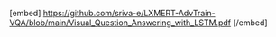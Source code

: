 [embed] https://github.com/sriva-e/LXMERT-AdvTrain-VQA/blob/main/Visual_Question_Answering_with_LSTM.pdf [/embed]
